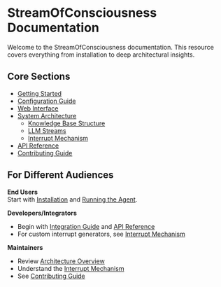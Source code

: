 # StreamOfConsciousness Documentation

Welcome to the StreamOfConsciousness documentation. This resource covers everything from installation to deep architectural insights.

## Core Sections

- [Getting Started](getting-started/installation.md)
- [Configuration Guide](getting-started/configuration.md)
- [Web Interface](guides/web-interface.md)
- [System Architecture](architecture/knowledge-base.md)
  - [Knowledge Base Structure](architecture/knowledge-base.md)
  - [LLM Streams](architecture/llm-streams.md)
  - [Interrupt Mechanism](architecture/interrupt-mechanism.md)
- [API Reference](api/websocket.md)
- [Contributing Guide](contributing.md)

## For Different Audiences

**End Users**  
Start with [Installation](getting-started/installation.md) and [Running the Agent](getting-started/running.md).

**Developers/Integrators**  
- Begin with [Integration Guide](guides/integration.md) and [API Reference](api/websocket.md)
- For custom interrupt generators, see [Interrupt Mechanism](architecture/interrupt-mechanism.md)

**Maintainers**  
- Review [Architecture Overview](architecture/knowledge-base.md)
- Understand the [Interrupt Mechanism](architecture/interrupt-mechanism.md)
- See [Contributing Guide](contributing.md)

